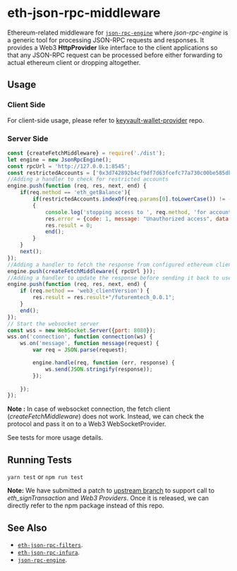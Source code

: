 # eth-json-rpc-middleware

Ethereum-related middleware for [`json-rpc-engine`](https://github.com/MetaMask/json-rpc-engine) where *json-rpc-engine* is a generic tool for processing JSON-RPC requests and responses. 
It provides a Web3 __HttpProvider__ like interface to the client applications so that any JSON-RPC request can be processed before either forwarding to actual ethereum client or dropping altogether. 

## Usage
### Client Side

For client-side usage, please refer to [keyvault-wallet-provider](https://github.com/emtech-services/keyvault-wallet-provider) repo.
### Server Side

```javascript
const {createFetchMiddleware} = require('./dist');
let engine = new JsonRpcEngine();
const rpcUrl = 'http://127.0.0.1:8545';
const restrictedAccounts = ['0x3d742892b4cf9df7d63fcefc77a730c00be585db'];
//Adding a handler to check for restricted accounts
engine.push(function (req, res, next, end) {
    if(req.method == 'eth_getBalance'){
        if(restrictedAccounts.indexOf(req.params[0].toLowerCase()) != -1)
        {
            console.log('stopping access to ', req.method, 'for account ', req.params[0]);
            res.error = {code: 1, message: "Unauthorized access", data: [{code: 104, message: "Access to non-owner accounts not allowed"}]};
            res.result = 0;
            end();
        }
    }
    next();
});
//Adding a handler to fetch the response from configured ethereum client
engine.push(createFetchMiddleware({ rpcUrl }));
//Adding a handler to update the response before sending it back to user
engine.push(function (req, res, next, end) {
    if (req.method == 'web3_clientVersion') {
        res.result = res.result+"/futuremtech_0.0.1";
    }
    end();
});
// Start the websocket server
const wss = new WebSocket.Server({port: 8080});
wss.on('connection', function connection(ws) {
    ws.on('message', function message(request) {
        var req = JSON.parse(request);

        engine.handle(req, function (err, response) {
            ws.send(JSON.stringify(response));
        });
        
    });
});
```
__Note :__ In case of websocket connection, the fetch client (*createFetchMiddleware*) does not work. Instead, we can check the protocol and pass it on to a Web3 WebSocketProvider.

See tests for more usage details.

## Running Tests

`yarn test` or `npm run test`

__Note:__ We have submitted a patch to [upstream branch](https://github.com/MetaMask/eth-json-rpc-middleware) to support call to *eth_signTransaction* and *Web3 Providers*. Once it is released, we can directly refer to the npm package instead of this repo.
## See Also

- [`eth-json-rpc-filters`](https://github.com/MetaMask/eth-json-rpc-filters).
- [`eth-json-rpc-infura`](https://github.com/MetaMask/json-rpc-infura).
- [`json-rpc-engine`](https://github.com/MetaMask/json-rpc-engine).
